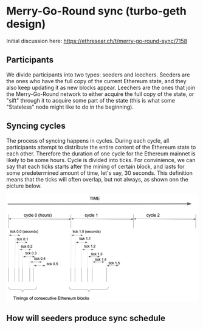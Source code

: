 # Merry-Go-Round sync (turbo-geth design)

Initial discussion here: https://ethresear.ch/t/merry-go-round-sync/7158

## Participants

We divide participants into two types: seeders and leechers. Seeders are the ones who have the full copy of the current Ethereum
state, and they also keep updating it as new blocks appear. Leechers are the ones that join the Merry-Go-Round network to
either acquire the full copy of the state, or "sift" through it to acquire some part of the state (this is what some "Stateless"
node might like to do in the beginning).

## Syncing cycles

The process of syncing happens in cycles. During each cycle, all participants attempt to distribute the entire content of the
Ethereum state to each other. Therefore the duration of one cycle for the Ethereum mainnet is likely to be some hours.
Cycle is divided into ticks. For convinience, we can say that each ticks starts after the mining of certain block, and lasts
for some predetermined amount of time, let's say, 30 seconds. This definition means that the ticks will often overlap, but not
always, as shown onn the picture below.

![cycles-and-ticks](mgr-sync-1.png)



## How will seeders produce sync schedule

